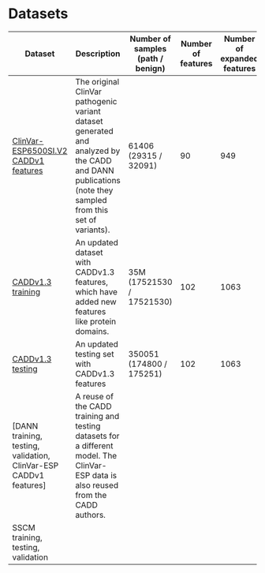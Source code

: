 # Datasets

| Dataset | Description | Number of samples (path / benign) | Number of features | Number of expanded features |
|---|---|---|---|---|
| [ClinVar-ESP6500SI.V2 CADDv1 features](https://github.com/ryanabo/D4PVP/blob/master/datasets/clinvar_esp_caddv1/README.md) | The original ClinVar pathogenic variant dataset generated and analyzed by the CADD and DANN publications (note they sampled from this set of variants). | 61406 (29315 / 32091) | 90 | 949 |
| [CADDv1.3 training](https://github.com/ryanabo/D4PVP/blob/master/datasets/cadd/README.md) | An updated dataset with CADDv1.3 features, which have added new features like protein domains. | 35M (17521530 / 17521530) | 102 | 1063 |
| [CADDv1.3 testing](https://github.com/ryanabo/D4PVP/blob/master/datasets/cadd/README.md) | An updated testing set with CADDv1.3 features | 350051 (174800 / 175251) | 102 | 1063 |  
| [DANN training, testing, validation, ClinVar-ESP CADDv1 features] | A reuse of the CADD training and testing datasets for a different model. The ClinVar-ESP data is also reused from the CADD authors. | | | |
| SSCM training, testing, validation | 
